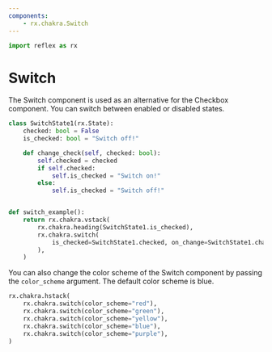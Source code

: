 ```yaml
---
components:
    - rx.chakra.Switch
---
```


```python exec
import reflex as rx
```

# Switch

The Switch component is used as an alternative for the Checkbox component.
You can switch between enabled or disabled states.

```python demo exec
class SwitchState1(rx.State):
    checked: bool = False
    is_checked: bool = "Switch off!"

    def change_check(self, checked: bool):
        self.checked = checked
        if self.checked:
            self.is_checked = "Switch on!"
        else:
            self.is_checked = "Switch off!"


def switch_example():
    return rx.chakra.vstack(
        rx.chakra.heading(SwitchState1.is_checked),
        rx.chakra.switch(
            is_checked=SwitchState1.checked, on_change=SwitchState1.change_check
        ),
    )
```

You can also change the color scheme of the Switch component by passing the `color_scheme` argument.
The default color scheme is blue.

```python demo
rx.chakra.hstack(
    rx.chakra.switch(color_scheme="red"),
    rx.chakra.switch(color_scheme="green"),
    rx.chakra.switch(color_scheme="yellow"),
    rx.chakra.switch(color_scheme="blue"),
    rx.chakra.switch(color_scheme="purple"),
)
```
